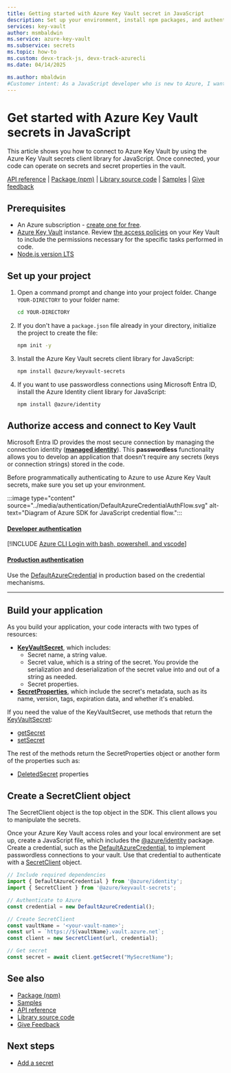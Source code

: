 ```yaml
---
title: Getting started with Azure Key Vault secret in JavaScript
description: Set up your environment, install npm packages, and authenticate to Azure to get started using Key Vault secrets in JavaScript
services: key-vault
author: msmbaldwin
ms.service: azure-key-vault
ms.subservice: secrets
ms.topic: how-to
ms.custom: devx-track-js, devx-track-azurecli
ms.date: 04/14/2025

ms.author: mbaldwin
#Customer intent: As a JavaScript developer who is new to Azure, I want to know the high level steps necessary to use Key Vault secrets in JavaScript.
---
```

# Get started with Azure Key Vault secrets in JavaScript
  
This article shows you how to connect to Azure Key Vault by using the Azure Key Vault secrets client library for JavaScript. Once connected, your code can operate on secrets and secret properties in the vault. 

[API reference](/javascript/api/overview/azure/keyvault-secrets-readme) | [Package (npm)](https://www.npmjs.com/package/@azure/keyvault-secrets) | [Library source code](https://github.com/Azure/azure-sdk-for-js/tree/@azure/keyvault-secrets_4.7.0/sdk/keyvault/keyvault-secrets) | [Samples](https://github.com/Azure/azure-sdk-for-js/tree/@azure/keyvault-secrets_4.7.0/sdk/keyvault/keyvault-secrets/samples) | [Give feedback](https://github.com/Azure/azure-sdk-for-js/issues)
  
## Prerequisites  
  
- An Azure subscription - [create one for free](https://azure.microsoft.com/free/?WT.mc_id=A261C142F).
- [Azure Key Vault](../general/quick-create-cli.md) instance. Review [the access policies](../general/assign-access-policy.md) on your Key Vault to include the permissions necessary for the specific tasks performed in code.
- [Node.js version LTS](https://nodejs.org/)  

## Set up your project

1. Open a command prompt and change into your project folder. Change `YOUR-DIRECTORY` to your folder name:

    ```bash
    cd YOUR-DIRECTORY
    ```

1. If you don't have a `package.json` file already in your directory, initialize the project to create the file:

    ```bash
    npm init -y
    ```

1. Install the Azure Key Vault secrets client library for JavaScript:

    ```bash
    npm install @azure/keyvault-secrets
    ```

1. If you want to use passwordless connections using Microsoft Entra ID, install the Azure Identity client library for JavaScript:

    ```bash
    npm install @azure/identity
    ```

## Authorize access and connect to Key Vault

Microsoft Entra ID provides the most secure connection by managing the connection identity ([**managed identity**](/azure/active-directory/managed-identities-azure-resources/overview)). This **passwordless** functionality allows you to develop an application that doesn't require any secrets (keys or connection strings) stored in the code.

Before programmatically authenticating to Azure to use Azure Key Vault secrets, make sure you set up your environment. 

:::image type="content" source="../media/authentication/DefaultAzureCredentialAuthFlow.svg" alt-text="Diagram of Azure SDK for JavaScript credential flow.":::

#### [Developer authentication](#tab/developer-auth)

[!INCLUDE [Azure CLI Login with bash, powershell, and vscode](~/reusable-content/ce-skilling/azure/includes/azure-cli-login.md)]

#### [Production authentication](#tab/production-auth)

Use the [DefaultAzureCredential](https://www.npmjs.com/package/@azure/identity#DefaultAzureCredential) in production based on the credential mechanisms.

---

## Build your application

As you build your application, your code interacts with two types of resources:

- [**KeyVaultSecret**](/javascript/api/@azure/keyvault-secrets/keyvaultsecret), which includes: 
    - Secret name, a string value. 
    - Secret value, which is a string of the secret. You provide the serialization and deserialization of the secret value into and out of a string as needed. 
    - Secret properties.
- [**SecretProperties**](/javascript/api/@azure/keyvault-secrets/secretproperties), which include the secret's metadata, such as its name, version, tags, expiration data, and whether it's enabled.

If you need the value of the KeyVaultSecret, use methods that return the [KeyVaultSecret](/javascript/api/@azure/keyvault-secrets/keyvaultsecret):

* [getSecret](/javascript/api/@azure/keyvault-secrets/secretclient#@azure-keyvault-secrets-secretclient-getsecret)
* [setSecret](/javascript/api/@azure/keyvault-secrets/secretclient#@azure-keyvault-secrets-secretclient-setsecret)

The rest of the methods return the SecretProperties object or another form of the properties such as:

* [DeletedSecret](/javascript/api/@azure/keyvault-secrets/deletedsecret) properties

## Create a SecretClient object

The SecretClient object is the top object in the SDK. This client allows you to manipulate the secrets.

Once your Azure Key Vault access roles and your local environment are set up, create a JavaScript file, which includes the [@azure/identity](https://www.npmjs.com/package/@azure/identity) package. Create a credential, such as the [DefaultAzureCredential](/javascript/api/overview/azure/identity-readme#defaultazurecredential), to implement passwordless connections to your vault. Use that credential to authenticate with a [SecretClient](/javascript/api/@azure/keyvault-secrets/secretclient) object.

```javascript
// Include required dependencies
import { DefaultAzureCredential } from '@azure/identity';  
import { SecretClient } from '@azure/keyvault-secrets';  

// Authenticate to Azure
const credential = new DefaultAzureCredential(); 

// Create SecretClient
const vaultName = '<your-vault-name>';  
const url = `https://${vaultName}.vault.azure.net`;  
const client = new SecretClient(url, credential);  

// Get secret
const secret = await client.getSecret("MySecretName");
```

## See also

- [Package (npm)](https://www.npmjs.com/package/@azure/keyvault-secrets)
- [Samples](https://github.com/Azure/azure-sdk-for-js/tree/@azure/keyvault-secrets_4.7.0/sdk/keyvault/keyvault-secrets/samples)
- [API reference](/javascript/api/overview/azure/keyvault-secrets-readme)
- [Library source code](https://github.com/Azure/azure-sdk-for-js/tree/@azure/keyvault-secrets_4.7.0/sdk/keyvault/keyvault-secrets)
- [Give Feedback](https://github.com/Azure/azure-sdk-for-js/issues)

## Next steps

* [Add a secret](javascript-developer-guide-set-update-rotate-secret.md)
